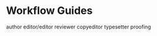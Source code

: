 # Workflow Guides

<div class="toctree" data-maxdepth="3" data-caption="Guides:">

author editor/editor reviewer copyeditor typesetter proofing

</div>
